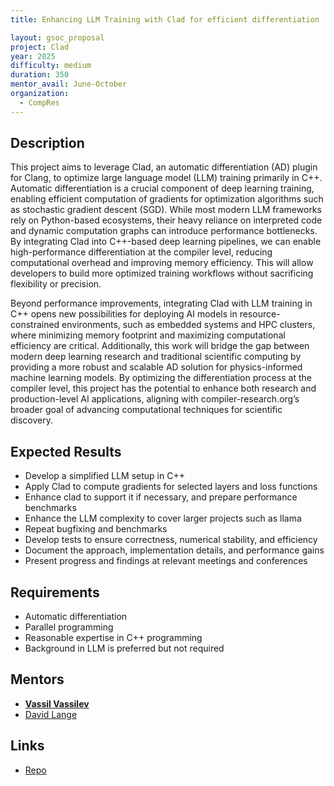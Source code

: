 ```yaml
---
title: Enhancing LLM Training with Clad for efficient differentiation

layout: gsoc_proposal
project: Clad
year: 2025
difficulty: medium
duration: 350
mentor_avail: June-October
organization:
  - CompRes
---
```


## Description

This project aims to leverage Clad, an automatic differentiation (AD) plugin for Clang, to optimize large language model (LLM) training primarily in C++. Automatic differentiation is a crucial component of deep learning training, enabling efficient computation of gradients for optimization algorithms such as stochastic gradient descent (SGD). While most modern LLM frameworks rely on Python-based ecosystems, their heavy reliance on interpreted code and dynamic computation graphs can introduce performance bottlenecks. By integrating Clad into C++-based deep learning pipelines, we can enable high-performance differentiation at the compiler level, reducing computational overhead and improving memory efficiency. This will allow developers to build more optimized training workflows without sacrificing flexibility or precision.

Beyond performance improvements, integrating Clad with LLM training in C++ opens new possibilities for deploying AI models in resource-constrained environments, such as embedded systems and HPC clusters, where minimizing memory footprint and maximizing computational efficiency are critical. Additionally, this work will bridge the gap between modern deep learning research and traditional scientific computing by providing a more robust and scalable AD solution for physics-informed machine learning models. By optimizing the differentiation process at the compiler level, this project has the potential to enhance both research and production-level AI applications, aligning with compiler-research.org’s broader goal of advancing computational techniques for scientific discovery.


## Expected Results

* Develop a simplified LLM setup in C++
* Apply Clad to compute gradients for selected layers and loss functions
* Enhance clad to support it if necessary, and prepare performance benchmarks
* Enhance the LLM complexity to cover larger projects such as llama
* Repeat bugfixing and benchmarks
* Develop tests to ensure correctness, numerical stability, and efficiency
* Document the approach, implementation details, and performance gains
* Present progress and findings at relevant meetings and conferences

## Requirements

* Automatic differentiation
* Parallel programming
* Reasonable expertise in C++ programming
* Background in LLM  is preferred but not required

## Mentors
* **[Vassil Vassilev](mailto:vvasilev@cern.ch)**
* [David Lange](mailto:david.lange@cern.ch)

## Links
* [Repo](https://github.com/vgvassilev/clad)
